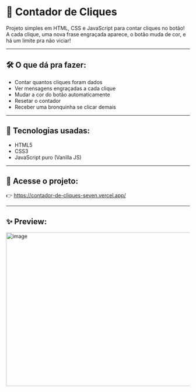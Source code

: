 # 🎯 Contador de Cliques

Projeto simples em HTML, CSS e JavaScript para contar cliques no botão!  
A cada clique, uma nova frase engraçada aparece, o botão muda de cor, e há um limite pra não viciar!

---

## 🛠️ O que dá pra fazer:

- Contar quantos cliques foram dados
- Ver mensagens engraçadas a cada clique
- Mudar a cor do botão automaticamente
- Resetar o contador
- Receber uma bronquinha se clicar demais

---

## 🚀 Tecnologias usadas:

- HTML5
- CSS3
- JavaScript puro (Vanilla JS)

---

## 🔗 Acesse o projeto:

👉 https://contador-de-cliques-seven.vercel.app/

---

## ✨ Preview:

<img width="670" height="421" alt="image" src="https://github.com/user-attachments/assets/cb9c54ee-83f2-4320-9a1f-eeebafb94bca" />



